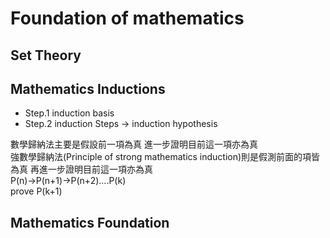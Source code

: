 # Foundation of mathematics

## Set Theory

## Mathematics Inductions

- Step.1 induction basis
- Step.2 induction Steps -> induction hypothesis

數學歸納法主要是假設前一項為真 進一步證明目前這一項亦為真  
強數學歸納法(Principle of strong mathematics induction)則是假測前面的項皆為真 再進一步證明目前這一項亦為真  
P(n)->P(n+1)->P(n+2)....P(k)  
prove P(k+1)

## Mathematics Foundation
